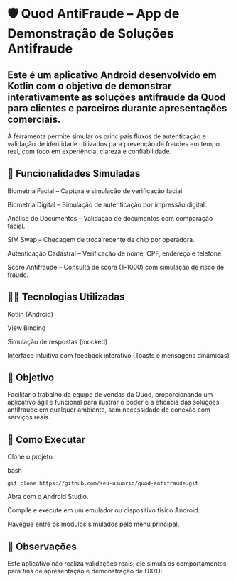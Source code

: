 # 🛡️ Quod AntiFraude – App de Demonstração de Soluções Antifraude
## Este é um aplicativo Android desenvolvido em Kotlin com o objetivo de demonstrar interativamente as soluções antifraude da Quod para clientes e parceiros durante apresentações comerciais.

A ferramenta permite simular os principais fluxos de autenticação e validação de identidade utilizados para prevenção de fraudes em tempo real, com foco em experiência, clareza e confiabilidade.

## 🎯 Funcionalidades Simuladas


Biometria Facial – Captura e simulação de verificação facial.

Biometria Digital – Simulação de autenticação por impressão digital.

Análise de Documentos – Validação de documentos com comparação facial.

SIM Swap – Checagem de troca recente de chip por operadora.

Autenticação Cadastral – Verificação de nome, CPF, endereço e telefone.

Score Antifraude – Consulta de score (1–1000) com simulação de risco de fraude.

## 👨‍💻 Tecnologias Utilizadas


Kotlin (Android)

View Binding

Simulação de respostas (mocked)

Interface intuitiva com feedback interativo (Toasts e mensagens dinâmicas)

## 📱 Objetivo


Facilitar o trabalho da equipe de vendas da Quod, proporcionando um aplicativo ágil e funcional para ilustrar o poder e a eficácia das soluções antifraude em qualquer ambiente, sem necessidade de conexão com serviços reais.

## 🚀 Como Executar


Clone o projeto:

bash
```
git clone https://github.com/seu-usuario/quod-antifraude.git

```
Abra com o Android Studio.

Compile e execute em um emulador ou dispositivo físico Android.

Navegue entre os módulos simulados pelo menu principal.

## 📌 Observações

Este aplicativo não realiza validações reais; ele simula os comportamentos para fins de apresentação e demonstração de UX/UI.

